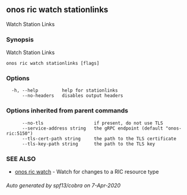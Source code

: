 ## onos ric watch stationlinks

Watch Station Links

### Synopsis

Watch Station Links

```
onos ric watch stationlinks [flags]
```

### Options

```
  -h, --help         help for stationlinks
      --no-headers   disables output headers
```

### Options inherited from parent commands

```
      --no-tls                   if present, do not use TLS
      --service-address string   the gRPC endpoint (default "onos-ric:5150")
      --tls-cert-path string     the path to the TLS certificate
      --tls-key-path string      the path to the TLS key
```

### SEE ALSO

* [onos ric watch](onos_ric_watch.md)	 - Watch for changes to a RIC resource type

###### Auto generated by spf13/cobra on 7-Apr-2020
